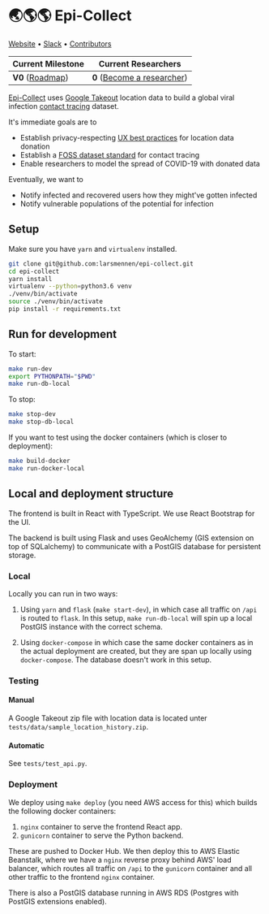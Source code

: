 # 🌏🌎🌎 Epi-Collect

[Website](https://epi-collect.org) • [Slack](https://epi-collect.slack.com) • [Contributors](./CONTRIBUTING.md) 

| Current Milestone                 | Current Researchers|
| ---                               | --- |
| __V0__ ([Roadmap](./ROADMAP.md))  | __0__ ([Become a researcher](./RESEARCHERS.md)) |

[Epi-Collect](https://epi-collect.org) uses [Google Takeout](https://en.wikipedia.org/wiki/Google_Takeout) location data to build a global viral infection [contact tracing](https://www.who.int/features/qa/contact-tracing/en/) dataset.

It's immediate goals are to
- Establish privacy-respecting [UX best practices](./PRIVACY.md) for location data donation
- Establish a [FOSS dataset standard](./CONTACT_TRACING_DATASET_FORMAT.md) for contact tracing
- Enable researchers to model the spread of COVID-19 with donated data

Eventually, we want to
- Notify infected and recovered users how they might've gotten infected
- Notify vulnerable populations of the potential for infection

## Setup

Make sure you have `yarn` and `virtualenv` installed.

```bash
git clone git@github.com:larsmennen/epi-collect.git
cd epi-collect
yarn install
virtualenv --python=python3.6 venv
./venv/bin/activate
source ./venv/bin/activate
pip install -r requirements.txt
```

## Run for development

To start:
```bash
make run-dev
export PYTHONPATH="$PWD"
make run-db-local
```

To stop:
```bash
make stop-dev
make stop-db-local
```

If you want to test using the docker containers (which is closer to deployment):
```bash
make build-docker
make run-docker-local
```

## Local and deployment structure

The frontend is built in React with TypeScript.
We use React Bootstrap for the UI.

The backend is built using Flask and uses GeoAlchemy (GIS extension on top of SQLalchemy) to communicate with a PostGIS 
database for persistent storage.

### Local

Locally you can run in two ways:

1. Using `yarn` and `flask` (`make start-dev`), in which case all traffic on `/api` is routed to `flask`.
In this setup, `make run-db-local` will spin up a local PostGIS instance with the correct schema.

2. Using `docker-compose` in which case the same docker containers as in the actual deployment are created, 
but they are span up locally using `docker-compose`. The database doesn't work in this setup.

### Testing

#### Manual

A Google Takeout zip file with location data is located unter `tests/data/sample_location_history.zip`.

#### Automatic

See `tests/test_api.py`.

### Deployment

We deploy using `make deploy` (you need AWS access for this) which builds the following docker containers:

1. `nginx` container to serve the frontend React app.
2. `gunicorn` container to serve the Python backend.

These are pushed to Docker Hub. We then deploy this to AWS Elastic Beanstalk, where we have a `nginx` reverse proxy 
behind AWS' load balancer, which routes all traffic on `/api` to the `gunicorn` container and all other traffic to the 
frontend `nginx` container.

There is also a PostGIS database running in AWS RDS (Postgres with PostGIS extensions enabled).

